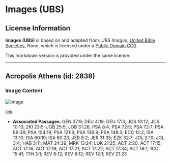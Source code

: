 # Images (UBS)

## License Information

**Images (UBS)** is based on and adapted from: _UBS Images_, [United Bible Societies](https://unitedbiblesocieties.org/), None, which is licensed under a [Public Domain CC0](https://creativecommons.org/public-domain/cc0/).

This markdown version is provided under the same license.



--------------------------------

## Acropolis Athens (id: 2838)

### Image Content

![Image](https://cdn.aquifer.bible/aquifer-content/resources/Media/WEB-0005_acropolis_athens.jpg)

[link](https://cdn.aquifer.bible/aquifer-content/resources/Media/WEB-0005_acropolis_athens.jpg)

* **Associated Passages:** GEN 37:9; DEU 4:19; DEU 17:3; JOS 10:12; JOS 10:13; 2KI 23:5; JOB 25:5; JOB 31:26; PSA 8:4; PSA 72:5; PSA 72:7; PSA 89:38; PSA 104:19; PSA 121:6; PSA 136:9; PSA 148:3; ECC 12:2; ISA 13:10; ISA 60:19; ISA 60:20; JER 8:2; JER 31:35; EZK 32:7; JOL 2:10; JOL 3:4; HAB 3:11; MAT 24:29; MRK 13:24; LUK 21:25; ACT 2:20; ACT 17:15; ACT 17:16; ACT 17:19; ACT 17:21; ACT 17:22; ACT 17:34; ACT 18:1; 1CO 15:41; 1TH 3:1; REV 6:12; REV 8:12; REV 12:1; REV 21:23

